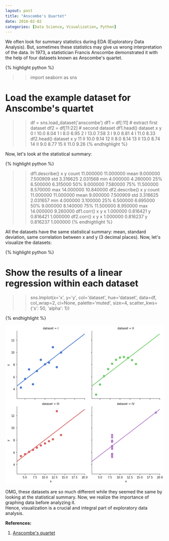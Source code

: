 ```yaml
---
layout: post
title: "Anscombe's Quartet"
date: 2018-02-02
categories: [Data Science, Visualization, Python]
---
```


We often look for summary statistics during EDA (Exploratory Data Analysis). But, sometimes these statistics may give us wrong interpretation of the data. In 1973, a statistician Francis Anscombe demonstrated it with the help of four datasets known as Anscombe's quartet.


{% highlight python %}
>> import seaborn as sns

# Load the example dataset for Anscombe's quartet
>> df = sns.load_dataset('anscombe')
>> df1 = df[:11]  # extract first dataset
>> df2 = df[11:22]  # second dataset
>> df1.head()
  dataset     x     y
0       I  10.0  8.04
1       I   8.0  6.95
2       I  13.0  7.58
3       I   9.0  8.81
4       I  11.0  8.33
>> df2.head()
   dataset     x     y
11      II  10.0  9.14
12      II   8.0  8.14
13      II  13.0  8.74
14      II   9.0  8.77
15      II  11.0  9.26
{% endhighlight %}

Now, let's look at the statistical summary:

{% highlight python %}
>> df1.describe()
               x          y
count  11.000000  11.000000
mean    9.000000   7.500909
std     3.316625   2.031568
min     4.000000   4.260000
25%     6.500000   6.315000
50%     9.000000   7.580000
75%    11.500000   8.570000
max    14.000000  10.840000
>> df2.describe()
               x          y
count  11.000000  11.000000
mean    9.000000   7.500909
std     3.316625   2.031657
min     4.000000   3.100000
25%     6.500000   6.695000
50%     9.000000   8.140000
75%    11.500000   8.950000
max    14.000000   9.260000
>> df1.corr()
          x         y
x  1.000000  0.816421
y  0.816421  1.000000
>> df2.corr()
          x         y
x  1.000000  0.816237
y  0.816237  1.000000
{% endhighlight %}

All the datasets have the same statistical summary: mean, standard deviation, same correlation between x and y (3 decimal places). Now, let's visualize the datasets:

{% highlight python %}
# Show the results of a linear regression within each dataset
>> sns.lmplot(x='x', y='y', col='dataset', hue='dataset', data=df,
           col_wrap=2, ci=None, palette='muted', size=4,
           scatter_kws={'s': 50, 'alpha': 1})


{% endhighlight %}

<img src="/img/anscombe.png" style="display: block; margin: auto; width: auto; max-width: 100%;">  

OMG, these datasets are so much different while they seemed the same by looking at the statistical summary.
Now, we realize the importance of graphing data before analyzing it.  
Hence, visualization is a crucial and integral part of exploratory data analysis.


**References:**  
1. [Anscombe's quartet](https://en.wikipedia.org/wiki/Anscombe's_quartet)  

